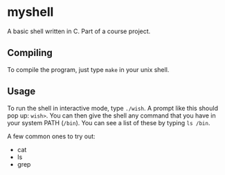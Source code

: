 # myshell
A basic shell written in C. Part of a course project.

## Compiling
To compile the program, just type `make` in your unix shell. 

## Usage
To run the shell in interactive mode, type `./wish`. A prompt like this should pop up: `wish>`. You can then give the shell any command that you have in your system PATH (`/bin`). You can see a list of these by typing `ls /bin`. 

A few common ones to try out:
- cat
- ls
- grep